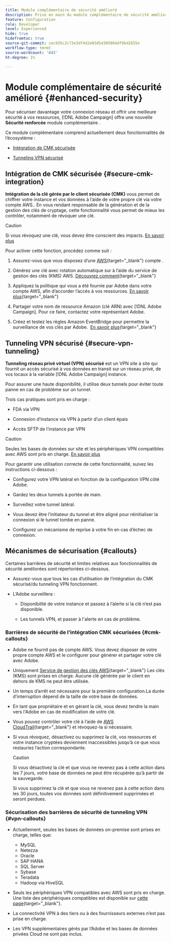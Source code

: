 ```yaml
---
title: Module complémentaire de sécurité amélioré
description: Prise en main du module complémentaire de sécurité amélioré de Campaign
feature: Configuration
role: Developer
level: Experienced
hide: true
hidefromtoc: true
source-git-commit: cec935c2c73e3df4d2e03d54305004df9bd2655e
workflow-type: tm+mt
source-wordcount: '643'
ht-degree: 1%

---
```



# Module complémentaire de sécurité amélioré {#enhanced-security}

Pour sécuriser davantage votre connexion réseau et offrir une meilleure sécurité à vos ressources, [!DNL Adobe Campaign] offre une nouvelle **Sécurité renforcée** module complémentaire .

Ce module complémentaire comprend actuellement deux fonctionnalités de l’écosystème :

* [Intégration de CMK sécurisée](#secure-cmk-integration)

* [Tunneling VPN sécurisé](#secure-vpn-tunneling)

## Intégration de CMK sécurisée {#secure-cmk-integration}

**Intégration de la clé gérée par le client sécurisée (CMK)** vous permet de chiffrer votre instance et vos données à l’aide de votre propre clé via votre compte AWS.<!--instead of Adobe-owned keys-->. En vous rendant responsable de la génération et de la gestion des clés de cryptage, cette fonctionnalité vous permet de mieux les contrôler, notamment de révoquer une clé.

>[!CAUTION]
>
>Si vous révoquez une clé, vous devez être conscient des impacts. [En savoir plus](#cmk-callouts)

Pour activer cette fonction, procédez comme suit :

1. Assurez-vous que vous disposez d’une [AWS](https://aws.amazon.com/){target="_blank"} compte .

1. Générez une clé avec rotation automatique sur à l’aide du service de gestion des clés (KMS) AWS. [Découvrez comment](https://docs.aws.amazon.com/kms/latest/developerguide/create-keys.html){target="_blank"}

1. Appliquez la politique qui vous a été fournie par Adobe dans votre compte AWS, afin d’accorder l’accès à vos ressources. [En savoir plus](https://docs.aws.amazon.com/kms/latest/developerguide/key-policy-services.html){target="_blank"} <!--link TBC-->

1. Partager votre nom de ressource Amazon (clé ARN) avec [!DNL Adobe Campaign]. Pour ce faire, contactez votre représentant Adobe. <!--or Adobe transition manager?-->

1. Créez et testez les règles Amazon EventBridge pour permettre la surveillance de vos clés par Adobe. &#x200B; [En savoir plus](https://docs.aws.amazon.com/eventbridge/latest/userguide/eb-rules.html){target="_blank"}

## Tunneling VPN sécurisé {#secure-vpn-tunneling}

**Tunneling réseau privé virtuel (VPN) sécurisé** est un VPN site à site qui fournit un accès sécurisé à vos données en transit sur un réseau privé, de vos locaux à la variable [!DNL Adobe Campaign] instance.

<!--As it connects two networks together, it is a site-to-site VPN.-->

Pour assurer une haute disponibilité, il utilise deux tunnels pour éviter toute panne en cas de problème sur un tunnel.

Trois cas pratiques sont pris en charge :

* FDA via VPN<!--to access your on-premise database from the Campaign instance over VPN-->

* Connexion d’instance via VPN à partir d’un client épais

* Accès SFTP de l’instance par VPN

>[!CAUTION]
>
>Seules les bases de données sur site et les périphériques VPN compatibles avec AWS sont pris en charge. [En savoir plus](#vpn-callouts)

Pour garantir une utilisation correcte de cette fonctionnalité, suivez les instructions ci-dessous :

* Configurez votre VPN latéral en fonction de la configuration VPN côté Adobe.

* Gardez les deux tunnels à portée de main.

* Surveillez votre tunnel latéral.

* Vous devez être l’initiateur du tunnel et être aligné pour réinitialiser la connexion si le tunnel tombe en panne.

* Configurez un mécanisme de reprise à votre fin en cas d’échec de connexion.

## Mécanismes de sécurisation {#callouts}

Certaines barrières de sécurité et limites relatives aux fonctionnalités de sécurité améliorées sont répertoriées ci-dessous.

* Assurez-vous que tous les cas d’utilisation de l’intégration du CMK sécurisé/du tunneling VPN fonctionnent.

<!--* Adobe shall reach out to you or your technical team if any issue is found on your side.

* Currently, when using Enhanced security features, any communication with Adobe must be performed manually via email.-->

* L’Adobe surveillera :

   * Disponibilité de votre instance et passez à l’alerte si la clé n’est pas disponible.

   * Les tunnels VPN, et passer à l&#39;alerte en cas de problème.

### Barrières de sécurité de l’intégration CMK sécurisées {#cmk-callouts}

* Adobe ne fournit pas de compte AWS. Vous devez disposer de votre propre compte AWS et le configurer pour générer et partager votre clé avec Adobe.

* Uniquement [Service de gestion des clés AWS](https://docs.aws.amazon.com/kms/latest/developerguide/overview.html){target="_blank"} Les clés (KMS) sont prises en charge. Aucune clé générée par le client en dehors de KMS ne peut être utilisée. &#x200B;

* Un temps d’arrêt est nécessaire pour la première configuration. &#x200B;La durée d’interruption dépend de la taille de votre base de données.

* En tant que propriétaire et en gérant la clé, vous devez tendre la main vers l&#39;Adobe en cas de modification de votre clé. &#x200B;

* Vous pouvez contrôler votre clé à l’aide de [AWS CloudTrail](https://docs.aws.amazon.com/awscloudtrail/latest/userguide/cloudtrail-user-guide.html){target="_blank"} et révoquez-la si nécessaire. &#x200B;

* Si vous révoquez, désactivez ou supprimez la clé, vos ressources et votre instance cryptées deviennent inaccessibles jusqu’à ce que vous restauriez l’action correspondante.

  >[!CAUTION]
  >
  >Si vous désactivez la clé et que vous ne revenez pas à cette action dans les 7 jours, votre base de données ne peut être récupérée qu’à partir de la sauvegarde.
  >
  >Si vous supprimez la clé et que vous ne revenez pas à cette action dans les 30 jours, toutes vos données sont définitivement supprimées et seront perdues. &#x200B;

### Sécurisation des barrières de sécurité de tunneling VPN {#vpn-callouts}

* Actuellement, seules les bases de données on-premise sont prises en charge, telles que<!--Richa to check the list with PM-->:

   * MySQL
   * Netezza 
   * Oracle 
   * SAP HANA 
   * SQL Server 
   * Sybase 
   * Teradata 
   * Hadoop via HiveSQL

* Seuls les périphériques VPN compatibles avec AWS sont pris en charge. Une liste des périphériques compatibles est disponible sur [cette page](https://docs.aws.amazon.com/vpn/latest/s2svpn/your-cgw.html#example-configuration-files){target="_blank"}<!--check which list should be communicated-->.

* La connectivité VPN à des tiers ou à des fournisseurs externes n’est pas prise en charge.

* Les VPN supplémentaires gérés par l’Adobe et les bases de données privées Cloud ne sont pas inclus.
